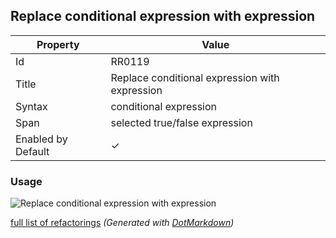 ## Replace conditional expression with expression

| Property           | Value                                          |
| ------------------ | ---------------------------------------------- |
| Id                 | RR0119                                         |
| Title              | Replace conditional expression with expression |
| Syntax             | conditional expression                         |
| Span               | selected true/false expression                 |
| Enabled by Default | &#x2713;                                       |

### Usage

![Replace conditional expression with expression](../../images/refactorings/ReplaceConditionalExpressionWithExpression.png)

[full list of refactorings](Refactorings.md)
*\(Generated with [DotMarkdown](http://github.com/JosefPihrt/DotMarkdown)\)*